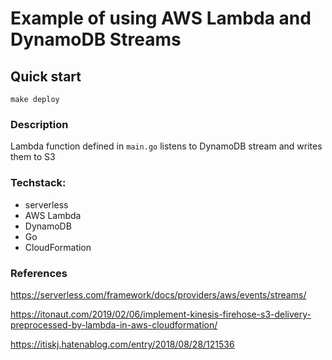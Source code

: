 # Example of using AWS Lambda and DynamoDB Streams

## Quick start
`make deploy`

### Description
Lambda function defined in `main.go` listens to DynamoDB stream and writes them to S3

### Techstack:
- serverless
- AWS Lambda
- DynamoDB
- Go
- CloudFormation

### References
https://serverless.com/framework/docs/providers/aws/events/streams/

https://itonaut.com/2019/02/06/implement-kinesis-firehose-s3-delivery-preprocessed-by-lambda-in-aws-cloudformation/

https://itiskj.hatenablog.com/entry/2018/08/28/121536

